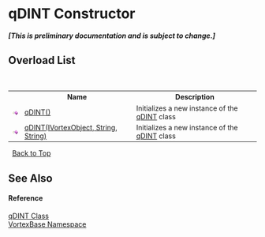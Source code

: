 # qDINT Constructor 
 _**\[This is preliminary documentation and is subject to change.\]**_


## Overload List
&nbsp;<table><tr><th></th><th>Name</th><th>Description</th></tr><tr><td>![Public method](media/pubmethod.gif "Public method")</td><td><a href="M_VortexBase_qDINT__ctor.md">qDINT()</a></td><td>
Initializes a new instance of the <a href="T_VortexBase_qDINT.md">qDINT</a> class</td></tr><tr><td>![Public method](media/pubmethod.gif "Public method")</td><td><a href="M_VortexBase_qDINT__ctor_1.md">qDINT(IVortexObject, String, String)</a></td><td>
Initializes a new instance of the <a href="T_VortexBase_qDINT.md">qDINT</a> class</td></tr></table>&nbsp;
<a href="#qdint-constructor">Back to Top</a>

## See Also


#### Reference
<a href="T_VortexBase_qDINT.md">qDINT Class</a><br /><a href="N_VortexBase.md">VortexBase Namespace</a><br />